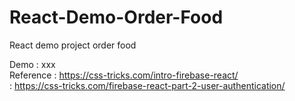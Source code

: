 # React-Demo-Order-Food
React demo project order food

Demo : xxx </br>
Reference : https://css-tricks.com/intro-firebase-react/ </br>
          : https://css-tricks.com/firebase-react-part-2-user-authentication/
